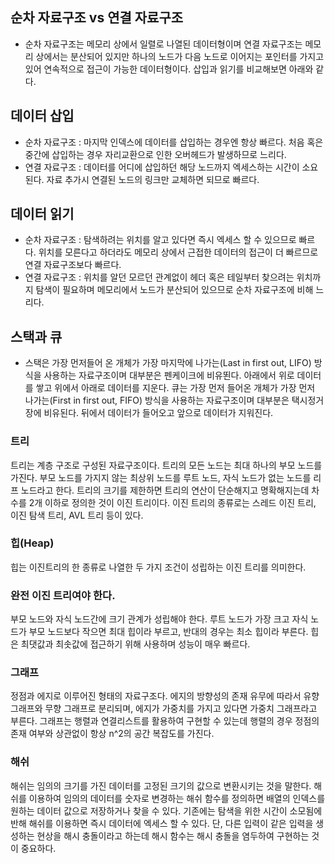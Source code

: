## 순차 자료구조 vs 연결 자료구조
- 순차 자료구조는 메모리 상에서 일렬로 나열된 데이터형이며 연결 자료구조는 메모리 상에서는 분산되어 있지만 하나의 노드가 다음 노드로 이어지는 포인터를 가지고 있어 연속적으로 접근이 가능한 데이터형이다. 삽입과 읽기를 비교해보면 아래와 같다.

## 데이터 삽입

- 순차 자료구조 : 마지막 인덱스에 데이터를 삽입하는 경우엔 항상 빠르다. 처음 혹은 중간에 삽입하는 경우 자리교환으로 인한 오버헤드가 발생하므로 느리다.
- 연결 자료구조 : 데이터를 어디에 삽입하던 해당 노드까지 엑세스하는 시간이 소요된다. 자료 추가시 연결된 노드의 링크만 교체하면 되므로 빠르다.

## 데이터 읽기

- 순차 자료구조 : 탐색하려는 위치를 알고 있다면 즉시 엑세스 할 수 있으므로 빠르다. 위치를 모른다고 하더라도 메모리 상에서 근접한 데이터의 접근이 더 빠르므로 연결 자료구조보다 빠르다.
- 연결 자료구조 : 위치를 알던 모르던 관계없이 헤더 혹은 테일부터 찾으려는 위치까지 탐색이 필요하며 메모리에서 노드가 분산되어 있으므로 순차 자료구조에 비해 느리다.

## 스택과 큐
- 스택은 가장 먼저들어 온 개체가 가장 마지막에 나가는(Last in first out, LIFO) 방식을 사용하는 자료구조이며 대부분은 펜케이크에 비유뙨다. 아래에서 위로 데이터를 쌓고 위에서 아래로 데이터를 지운다.
큐는 가장 먼저 들어온 개체가 가장 먼저 나가는(First in first out, FIFO) 방식을 사용하는 자료구조이며 대부분은 택시정거장에 비유된다. 뒤에서 데이터가 들어오고 앞으로 데이터가 지워진다.

### 트리
트리는 계층 구조로 구성된 자료구조이다. 트리의 모든 노드는 최대 하나의 부모 노드를 가진다. 부모 노드를 가지지 않는 최상위 노드를 루트 노드, 자식 노드가 없는 노드를 리프 노드라고 한다. 트리의 크기를 제한하면 트리의 연산이 단순해지고 명확해지는데 차수를 2개 이하로 정의한 것이 이진 트리이다. 이진 트리의 종류로는 스레드 이진 트리, 이진 탐색 트리, AVL 트리 등이 있다.

### 힙(Heap)
힙는 이진트리의 한 종류로 나열한 두 가지 조건이 성립하는 이진 트리를 의미한다.

### 완전 이진 트리여야 한다.
부모 노드와 자식 노드간에 크기 관계가 성립해야 한다.
루트 노드가 가장 크고 자식 노드가 부모 노드보다 작으면 최대 힙이라 부르고, 반대의 경우는 최소 힙이라 부른다. 힙은 최댓값과 최솟값에 접근하기 위해 사용하며 성능이 매우 빠르다.

### 그래프
정점과 에지로 이루어진 형태의 자료구조다. 에지의 방향성의 존재 유무에 따라서 유향 그래프와 무향 그래프로 분리되며, 에지가 가중치를 가지고 있다면 가중치 그래프라고 부른다. 그래프는 행렬과 연결리스트를 활용하여 구현할 수 있는데 행렬의 경우 정점의 존재 여부와 상관없이 항상 n^2의 공간 복잡도를 가진다.

### 해쉬
해쉬는 임의의 크기를 가진 데이터를 고정된 크기의 값으로 변환시키는 것을 말한다. 해쉬를 이용하여 임의의 데이터를 숫자로 변경하는 해쉬 함수를 정의하면 배열의 인덱스를 원하는 데이터 값으로 저장하거나 찾을 수 있다. 기존에는 탐색을 위한 시간이 소모됨에 반해 해쉬를 이용하면 즉시 데이터에 엑세스 할 수 있다. 단, 다른 입력이 같은 입력을 생성하는 현상을 해시 충돌이라고 하는데 해시 함수는 해시 충돌을 염두하여 구현하는 것이 중요하다.
